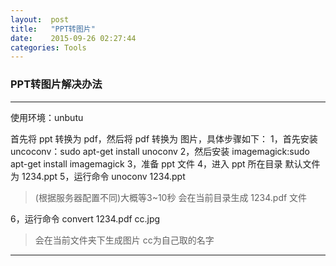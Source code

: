 ```yaml
---
layout:  post
title:   "PPT转图片"
date:    2015-09-26 02:27:44
categories: Tools
---
```


### PPT转图片解决办法

---
使用环境：unbutu

首先将 ppt 转换为 pdf，然后将 pdf 转换为 图片，具体步骤如下：
1，首先安装 uncoconv：sudo apt-get install unoconv
2，然后安装 imagemagick:sudo apt-get install imagemagick
3，准备 ppt 文件
4，进入 ppt 所在目录 默认文件为 1234.ppt
5，运行命令 unoconv 1234.ppt 
>(根据服务器配置不同)大概等3~10秒 会在当前目录生成 1234.pdf 文件

6，运行命令 convert 1234.pdf cc.jpg 
>会在当前文件夹下生成图片 cc为自己取的名字

---